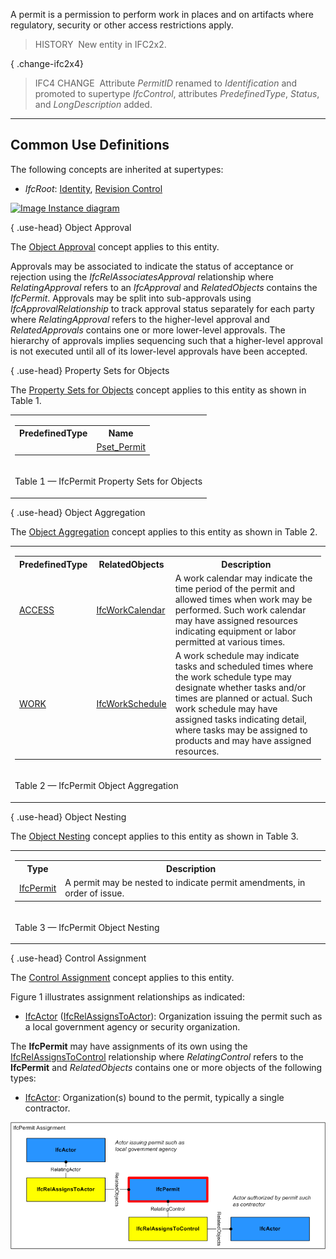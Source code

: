 ﻿A permit is a permission to perform work in places and on artifacts where regulatory, security or other access restrictions apply.

> HISTORY&nbsp; New entity in IFC2x2.

{ .change-ifc2x4}
> IFC4 CHANGE&nbsp; Attribute _PermitID_ renamed to _Identification_ and promoted to supertype _IfcControl_, attributes _PredefinedType_, _Status_, and _LongDescription_ added.

___
## Common Use Definitions
The following concepts are inherited at supertypes:

* _IfcRoot_: [Identity](../../templates/identity.htm), [Revision Control](../../templates/revision-control.htm)

[![Image](../../../img/diagram.png)&nbsp;Instance diagram](../../../annex/annex-d/common-use-definitions/ifcpermit.htm)

{ .use-head}
Object Approval

The [Object Approval](../../templates/object-approval.htm) concept applies to this entity.

Approvals may be associated to indicate the status of acceptance or rejection using the _IfcRelAssociatesApproval_ relationship where _RelatingApproval_ refers to an _IfcApproval_ and _RelatedObjects_ contains the _IfcPermit_. Approvals may be split into sub-approvals using _IfcApprovalRelationship_ to track approval status separately for each party where _RelatingApproval_ refers to the higher-level approval and _RelatedApprovals_ contains one or more lower-level approvals. The hierarchy of approvals implies sequencing such that a higher-level approval is not executed until all of its lower-level approvals have been accepted.

  
  
{ .use-head}
Property Sets for Objects

The [Property Sets for Objects](../../templates/property-sets-for-objects.htm) concept applies to this entity as shown in Table 1.

<table>
<tr><td>
<table class="gridtable">
<tr><th><b>PredefinedType</b></th><th><b>Name</b></th></tr>
<tr><td>&nbsp;</td><td><a href="../../psd/ifcsharedmgmtelements/Pset_Permit.xml">Pset_Permit</a></td></tr>
</table>
</td></tr>
<tr><td><p class="table">Table 1 &mdash; IfcPermit Property Sets for Objects</p></td></tr></table>

  
  
{ .use-head}
Object Aggregation

The [Object Aggregation](../../templates/object-aggregation.htm) concept applies to this entity as shown in Table 2.

<table>
<tr><td>
<table class="gridtable">
<tr><th><b>PredefinedType</b></th><th><b>RelatedObjects</b></th><th><b>Description</b></th></tr>
<tr><td><a href="../../ifcsharedmgmtelements/lexical/ifcpermittypeenum.htm">ACCESS</a></td><td><a href="../../ifcprocessextension/lexical/ifcworkcalendar.htm">IfcWorkCalendar</a></td><td>A work calendar may indicate the time period of the permit and allowed times when work may be performed.  Such work calendar may have assigned resources indicating equipment or labor permitted at various times.</td></tr>
<tr><td><a href="../../ifcsharedmgmtelements/lexical/ifcpermittypeenum.htm">WORK</a></td><td><a href="../../ifcprocessextension/lexical/ifcworkschedule.htm">IfcWorkSchedule</a></td><td>A work schedule may indicate tasks and scheduled times where the work schedule type may designate whether tasks and/or times are planned or actual.  Such work schedule may have assigned tasks indicating detail, where tasks may be assigned to products and may have assigned resources.</td></tr>
</table>
</td></tr>
<tr><td><p class="table">Table 2 &mdash; IfcPermit Object Aggregation</p></td></tr></table>

  
  
{ .use-head}
Object Nesting

The [Object Nesting](../../templates/object-nesting.htm) concept applies to this entity as shown in Table 3.

<table>
<tr><td>
<table class="gridtable">
<tr><th><b>Type</b></th><th><b>Description</b></th></tr>
<tr><td><a href="../../ifcsharedmgmtelements/lexical/ifcpermit.htm">IfcPermit</a></td><td>A permit may be nested to indicate permit amendments, in order of issue.</td></tr>
</table>
</td></tr>
<tr><td><p class="table">Table 3 &mdash; IfcPermit Object Nesting</p></td></tr></table>

  
  
{ .use-head}
Control Assignment

The [Control Assignment](../../templates/control-assignment.htm) concept applies to this entity.

Figure 1 illustrates assignment relationships as indicated:

* [IfcActor](../../ifckernel/lexical/ifcactor.htm) ([IfcRelAssignsToActor](../../ifckernel/lexical/ifcrelassignstoactor.htm)): Organization issuing the permit such as a local government agency or security organization.

The **IfcPermit** may have assignments of its own using the [IfcRelAssignsToControl](../../ifckernel/lexical/ifcrelassignstocontrol.htm) relationship where _RelatingControl_ refers to the **IfcPermit** and _RelatedObjects_ contains one or more objects of the following types:

* [IfcActor](../../ifckernel/lexical/ifcactor.htm): Organization(s) bound to the permit, typically a single contractor. 

!["Assignment Use Definition"](../../../../../../figures/ifcpermit-assignment.png "Figure 1 &mdash; Permit assignment")